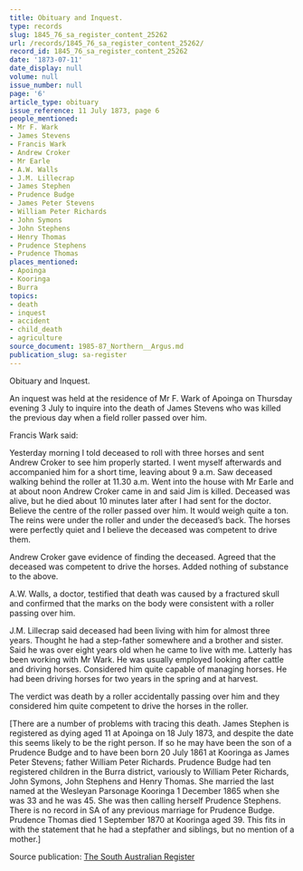 ```yaml
---
title: Obituary and Inquest.
type: records
slug: 1845_76_sa_register_content_25262
url: /records/1845_76_sa_register_content_25262/
record_id: 1845_76_sa_register_content_25262
date: '1873-07-11'
date_display: null
volume: null
issue_number: null
page: '6'
article_type: obituary
issue_reference: 11 July 1873, page 6
people_mentioned:
- Mr F. Wark
- James Stevens
- Francis Wark
- Andrew Croker
- Mr Earle
- A.W. Walls
- J.M. Lillecrap
- James Stephen
- Prudence Budge
- James Peter Stevens
- William Peter Richards
- John Symons
- John Stephens
- Henry Thomas
- Prudence Stephens
- Prudence Thomas
places_mentioned:
- Apoinga
- Kooringa
- Burra
topics:
- death
- inquest
- accident
- child_death
- agriculture
source_document: 1985-87_Northern__Argus.md
publication_slug: sa-register
---
```


Obituary and Inquest.

An inquest was held at the residence of Mr F. Wark of Apoinga on Thursday  evening 3 July to inquire into the death of James Stevens who was killed the previous day when a  field roller passed over him.

Francis Wark said:

Yesterday morning I told deceased to roll with three horses and sent Andrew Croker to see him properly started.  I went myself afterwards and accompanied him for a short time, leaving about 9 a.m.  Saw deceased walking behind the roller at 11.30 a.m.  Went into the house with Mr Earle and at about noon Andrew Croker came in and said Jim is killed.  Deceased was alive, but he died about 10 minutes later after I had sent for the doctor.  Believe the centre of the roller passed over him.  It would weigh quite a ton.  The reins were under the roller and under the deceased’s back.  The horses were perfectly quiet and I believe the deceased was competent to drive them.

Andrew Croker gave evidence of finding the deceased.  Agreed that the deceased was competent to drive the horses.  Added nothing of substance to the above.

A.W. Walls, a doctor, testified that death was caused by a fractured skull and confirmed that the marks on the body were consistent with a roller passing over him.

J.M. Lillecrap said deceased had been living with him for almost three years.  Thought he had a step-father somewhere and a brother and sister.  Said he was over eight years old when he came to live with me.  Latterly has been working with Mr Wark.    He was usually employed looking after cattle and driving horses.  Considered him quite capable of managing horses.  He had been driving horses for two years in the spring and at harvest.

The verdict was death by a roller accidentally passing over him and they considered him quite competent to drive the horses in the roller.

[There are a number of problems with tracing this death.  James Stephen is registered as dying aged 11 at Apoinga on 18 July 1873, and despite the date this seems likely to be the right person.  If so he may have been the son of a Prudence Budge and to have been born 20 July 1861 at Kooringa as James Peter Stevens; father William Peter Richards.  Prudence Budge had ten registered children in the Burra district, variously to William Peter Richards, John Symons, John Stephens and Henry Thomas.  She married the last named at the Wesleyan Parsonage Kooringa 1 December 1865 when she was 33 and he was 45.  She was then calling herself Prudence Stephens.  There is no record in SA of any previous marriage for Prudence Budge.  Prudence Thomas died 1 September 1870 at Kooringa aged 39.  This fits in with the statement that he had a stepfather and siblings, but no mention of a mother.]

Source publication: [The South Australian Register](/publications/sa-register/)
